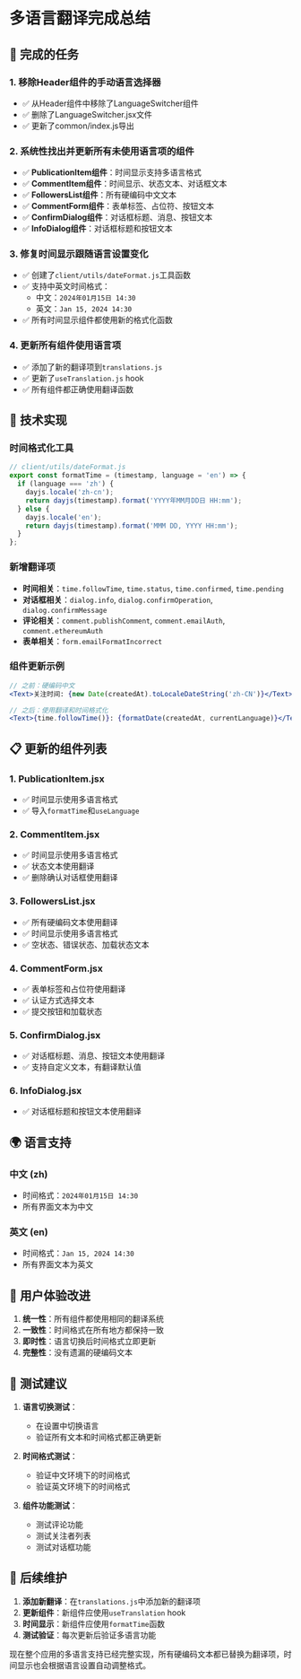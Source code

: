# 多语言翻译完成总结

## 🎯 完成的任务

### 1. 移除Header组件的手动语言选择器
- ✅ 从Header组件中移除了LanguageSwitcher组件
- ✅ 删除了LanguageSwitcher.jsx文件
- ✅ 更新了common/index.js导出

### 2. 系统性找出并更新所有未使用语言项的组件
- ✅ **PublicationItem组件**：时间显示支持多语言格式
- ✅ **CommentItem组件**：时间显示、状态文本、对话框文本
- ✅ **FollowersList组件**：所有硬编码中文文本
- ✅ **CommentForm组件**：表单标签、占位符、按钮文本
- ✅ **ConfirmDialog组件**：对话框标题、消息、按钮文本
- ✅ **InfoDialog组件**：对话框标题和按钮文本

### 3. 修复时间显示跟随语言设置变化
- ✅ 创建了`client/utils/dateFormat.js`工具函数
- ✅ 支持中英文时间格式：
  - 中文：`2024年01月15日 14:30`
  - 英文：`Jan 15, 2024 14:30`
- ✅ 所有时间显示组件都使用新的格式化函数

### 4. 更新所有组件使用语言项
- ✅ 添加了新的翻译项到`translations.js`
- ✅ 更新了`useTranslation.js` hook
- ✅ 所有组件都正确使用翻译函数

## 🔧 技术实现

### 时间格式化工具
```javascript
// client/utils/dateFormat.js
export const formatTime = (timestamp, language = 'en') => {
  if (language === 'zh') {
    dayjs.locale('zh-cn');
    return dayjs(timestamp).format('YYYY年MM月DD日 HH:mm');
  } else {
    dayjs.locale('en');
    return dayjs(timestamp).format('MMM DD, YYYY HH:mm');
  }
};
```

### 新增翻译项
- **时间相关**：`time.followTime`, `time.status`, `time.confirmed`, `time.pending`
- **对话框相关**：`dialog.info`, `dialog.confirmOperation`, `dialog.confirmMessage`
- **评论相关**：`comment.publishComment`, `comment.emailAuth`, `comment.ethereumAuth`
- **表单相关**：`form.emailFormatIncorrect`

### 组件更新示例
```jsx
// 之前：硬编码中文
<Text>关注时间: {new Date(createdAt).toLocaleDateString('zh-CN')}</Text>

// 之后：使用翻译和时间格式化
<Text>{time.followTime()}: {formatDate(createdAt, currentLanguage)}</Text>
```

## 📋 更新的组件列表

### 1. PublicationItem.jsx
- ✅ 时间显示使用多语言格式
- ✅ 导入`formatTime`和`useLanguage`

### 2. CommentItem.jsx
- ✅ 时间显示使用多语言格式
- ✅ 状态文本使用翻译
- ✅ 删除确认对话框使用翻译

### 3. FollowersList.jsx
- ✅ 所有硬编码文本使用翻译
- ✅ 时间显示使用多语言格式
- ✅ 空状态、错误状态、加载状态文本

### 4. CommentForm.jsx
- ✅ 表单标签和占位符使用翻译
- ✅ 认证方式选择文本
- ✅ 提交按钮和加载状态

### 5. ConfirmDialog.jsx
- ✅ 对话框标题、消息、按钮文本使用翻译
- ✅ 支持自定义文本，有翻译默认值

### 6. InfoDialog.jsx
- ✅ 对话框标题和按钮文本使用翻译

## 🌍 语言支持

### 中文 (zh)
- 时间格式：`2024年01月15日 14:30`
- 所有界面文本为中文

### 英文 (en)
- 时间格式：`Jan 15, 2024 14:30`
- 所有界面文本为英文

## 🚀 用户体验改进

1. **统一性**：所有组件都使用相同的翻译系统
2. **一致性**：时间格式在所有地方都保持一致
3. **即时性**：语言切换后时间格式立即更新
4. **完整性**：没有遗漏的硬编码文本

## 📝 测试建议

1. **语言切换测试**：
   - 在设置中切换语言
   - 验证所有文本和时间格式都正确更新

2. **时间格式测试**：
   - 验证中文环境下的时间格式
   - 验证英文环境下的时间格式

3. **组件功能测试**：
   - 测试评论功能
   - 测试关注者列表
   - 测试对话框功能

## 🔄 后续维护

1. **添加新翻译**：在`translations.js`中添加新的翻译项
2. **更新组件**：新组件应使用`useTranslation` hook
3. **时间显示**：新组件应使用`formatTime`函数
4. **测试验证**：每次更新后验证多语言功能

现在整个应用的多语言支持已经完整实现，所有硬编码文本都已替换为翻译项，时间显示也会根据语言设置自动调整格式。
